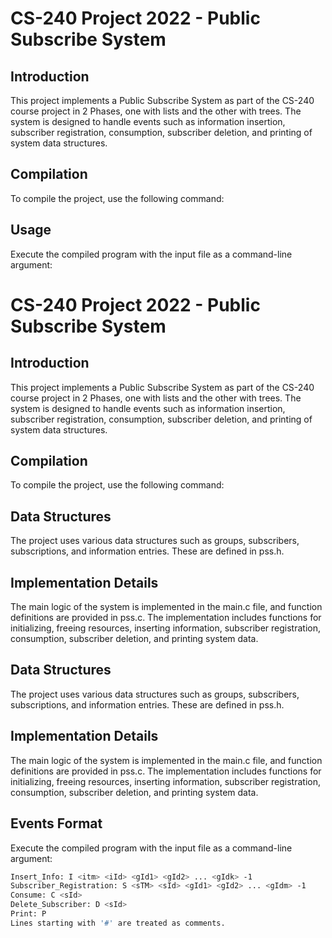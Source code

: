 # CS-240 Project 2022 - Public Subscribe System

## Introduction

This project implements a Public Subscribe System as part of the CS-240 course project in 2 Phases, one with lists and the other with trees. The system is designed to handle events such as information insertion, subscriber registration, consumption, subscriber deletion, and printing of system data structures.

## Compilation 

To compile the project, use the following command:

## Usage

Execute the compiled program with the input file as a command-line argument:

# CS-240 Project 2022 - Public Subscribe System

## Introduction

This project implements a Public Subscribe System as part of the CS-240 course project in 2 Phases, one with lists and the other with trees. The system is designed to handle events such as information insertion, subscriber registration, consumption, subscriber deletion, and printing of system data structures.

## Compilation 

To compile the project, use the following command:

## Data Structures
The project uses various data structures such as groups, subscribers, subscriptions, and information entries. These are defined in pss.h.

## Implementation Details

The main logic of the system is implemented in the main.c file, and function definitions are provided in pss.c. The implementation includes functions for initializing, freeing resources, inserting information, subscriber registration, consumption, subscriber deletion, and printing system data.


## Data Structures
The project uses various data structures such as groups, subscribers, subscriptions, and information entries. These are defined in pss.h.

## Implementation Details

The main logic of the system is implemented in the main.c file, and function definitions are provided in pss.c. The implementation includes functions for initializing, freeing resources, inserting information, subscriber registration, consumption, subscriber deletion, and printing system data.

## Events Format

Execute the compiled program with the input file as a command-line argument:

```bash
Insert_Info: I <itm> <iId> <gId1> <gId2> ... <gIdk> -1
Subscriber_Registration: S <sΤΜ> <sId> <gId1> <gId2> ... <gIdm> -1
Consume: C <sId>
Delete_Subscriber: D <sId>
Print: P
Lines starting with '#' are treated as comments.
